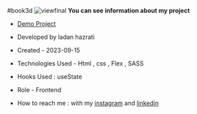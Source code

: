#book3d
![viewfinal]()
**You can see information about my project**

- [Demo Project]( https://ladan-hazrati-web.github.io/book3d/)

- Developed by ladan hazrati

- Created - 2023-09-15

- Technologies Used - Html , css , Flex , SASS

- Hooks Used : useState 

- Role - Frontend

- How to reach me : with my [instagram](https://www.instagram.com/ladan_hazrati_web) and [linkedin](https://www.linkedin.com/in/ladan-hazrati-web)
